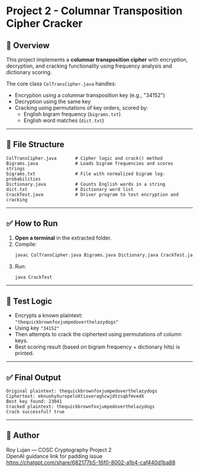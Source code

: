 
# Project 2 - Columnar Transposition Cipher Cracker

## 🧩 Overview

This project implements a **columnar transposition cipher** with encryption, decryption, and cracking functionality using frequency analysis and dictionary scoring.

The core class `ColTransCipher.java` handles:
- Encryption using a columnar transposition key (e.g., "34152")
- Decryption using the same key
- Cracking using permutations of key orders, scored by:
  - English bigram frequency (`bigrams.txt`)
  - English word matches (`dict.txt`)

---

## 📂 File Structure

```
ColTransCipher.java       # Cipher logic and crack() method
Bigrams.java              # Loads bigram frequencies and scores strings
bigrams.txt               # File with normalized bigram log-probabilities
Dictionary.java           # Counts English words in a string
dict.txt                  # Dictionary word list
CrackTest.java            # Driver program to test encryption and cracking
```

---

## ✅ How to Run

1. **Open a terminal** in the extracted folder.
2. Compile:
   ```bash
   javac ColTransCipher.java Bigrams.java Dictionary.java CrackTest.java
   ```
3. Run:
   ```bash
   java CrackTest
   ```

---

## 🧪 Test Logic

- Encrypts a known plaintext:  
  `"thequickbrownfoxjumpedoverthelazydogs"`
- Using key `"34152"`  
- Then attempts to crack the ciphertext using permutations of column keys.
- Best scoring result (based on bigram frequency + dictionary hits) is printed.

---



## ✅ Final Output

```text
Original plaintext: thequickbrownfoxjumpedoverthelazydogs
Ciphertext: eknuohyXuropeloXtioxeraghcwjdtzsqbfmvedX
Best key found: 23041
Cracked plaintext: thequickbrownfoxjumpedoverthelazydogs
Crack successful? true
```

---

## 👤 Author

Roy Lujan — COSC Cryptography Project 2  
 OpenAI guidance link for padding issue https://chatgpt.com/share/682177b5-16f0-8002-a1b4-caf440d1ba88
